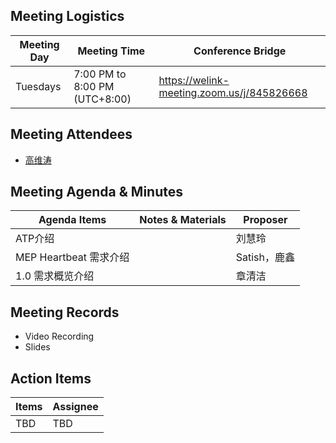 ## Meeting Logistics

| Meeting Day  |  Meeting Time  | Conference Bridge  |
|---|---|---|
| Tuesdays  | 7:00 PM to 8:00 PM (UTC+8:00)   |  https://welink-meeting.zoom.us/j/845826668  |


## Meeting Attendees
- [高维涛](https://gitee.com/Gao_Victor)


## Meeting Agenda & Minutes
|  Agenda Items  |  Notes & Materials   |  Proposer |
|---|---|---|
|  ATP介绍  |     | 刘慧玲 |
|  MEP Heartbeat 需求介绍  |     | Satish，鹿鑫 |
|  1.0 需求概览介绍  |     | 章清洁 |

## Meeting Records
- Video Recording
- Slides


## Action Items
|  Items | Assignee   |
|---|---|
| TBD  | TBD |



